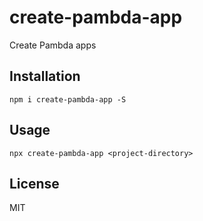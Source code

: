 # create-pambda-app

Create Pambda apps

## Installation

```
npm i create-pambda-app -S
```

## Usage

```
npx create-pambda-app <project-directory>
```

## License

MIT
